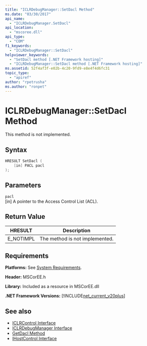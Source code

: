 ```yaml
---
title: "ICLRDebugManager::SetDacl Method"
ms.date: "03/30/2017"
api_name: 
  - "ICLRDebugManager.SetDacl"
api_location: 
  - "mscoree.dll"
api_type: 
  - "COM"
f1_keywords: 
  - "ICLRDebugManager::SetDacl"
helpviewer_keywords: 
  - "SetDacl method [.NET Framework hosting]"
  - "ICLRDebugManager::SetDacl method [.NET Framework hosting]"
ms.assetid: 52f4af3f-e02b-4c20-9fd9-e8e4f4d6fc31
topic_type: 
  - "apiref"
author: "rpetrusha"
ms.author: "ronpet"
---
```

# ICLRDebugManager::SetDacl Method
This method is not implemented.  
  
## Syntax  
  
```cpp  
HRESULT SetDacl (  
    [in] PACL pacl  
);  
```  
  
## Parameters  
 `pacl`  
 [in] A pointer to the Access Control List (ACL).  
  
## Return Value  
  
|HRESULT|Description|  
|-------------|-----------------|  
|E_NOTIMPL|The method is not implemented.|  
  
## Requirements  
 **Platforms:** See [System Requirements](../../../../docs/framework/get-started/system-requirements.md).  
  
 **Header:** MSCorEE.h  
  
 **Library:** Included as a resource in MSCorEE.dll  
  
 **.NET Framework Versions:** [!INCLUDE[net_current_v20plus](../../../../includes/net-current-v20plus-md.md)]  
  
## See also

- [ICLRControl Interface](../../../../docs/framework/unmanaged-api/hosting/iclrcontrol-interface.md)
- [ICLRDebugManager Interface](../../../../docs/framework/unmanaged-api/hosting/iclrdebugmanager-interface.md)
- [GetDacl Method](../../../../docs/framework/unmanaged-api/hosting/iclrdebugmanager-getdacl-method.md)
- [IHostControl Interface](../../../../docs/framework/unmanaged-api/hosting/ihostcontrol-interface.md)
